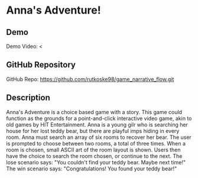 # Anna's Adventure!

## Demo
Demo Video: <

## GitHub Repository
GitHub Repo: <https://github.com/rutkoske98/game_narrative_flow.git>

## Description
Anna's Adventure is a choice based game with a story. This game could function as the grounds for a point-and-click interactive video game, akin to old games by HIT Entertainment. Anna is a young gilr who is searching her house for her lost teddy bear, but there are playful imps hiding in every room. Anna must search an array of six rooms to recover her bear. The user is prompted to choose between two rooms, a total of three times. When a room is chosen, small ASCII art of the room layout is shown. Users then have the choice to search the room chosen, or continue to the next. The lose scenario says: "You couldn't find your teddy bear. Maybe next time!" The win scenario says: "Congratulations! You found your teddy bear!"